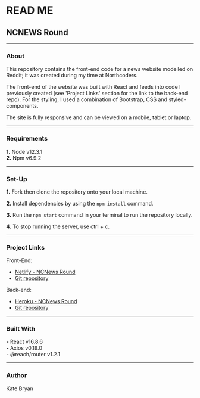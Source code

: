 # **READ ME**

## **NCNEWS Round**

---

### **About**

This repository contains the front-end code for a news website modelled on Reddit; it was created during my time at Northcoders.

The front-end of the website was built with React and feeds into code I previously created (see 'Project Links' section for the link to the back-end repo). For the styling, I used a combination of Bootstrap, CSS and styled-components.

The site is fully responsive and can be viewed on a mobile, tablet or laptop.

---

### **Requirements**

**1.** Node v12.3.1<br/>
**2.** Npm v6.9.2<br/>

---

### **Set-Up**

**1.** Fork then clone the repository onto your local machine.

**2.** Install dependencies by using the `npm install` command.

**3.** Run the `npm start` command in your terminal to run the repository locally.

**4.** To stop running the server, use ctrl + c.

---

### **Project Links**

Front-End:

- [Netlify - NCNews Round](https://katebry-northcodersnewsround.netlify.com/)
- [Git repository](https://github.com/katebry/northcoders_news_fe)

Back-end:

- [Heroku - NCNews Round](https://ncnews-round.herokuapp.com/api)
- [Git repository](https://github.com/katebry/northcoders_news_be)

---

### **Built With**

**-** React v16.8.6<br/>
**-** Axios v0.19.0<br/>
**-** @reach/router v1.2.1<br/>

---

### **Author**

Kate Bryan
